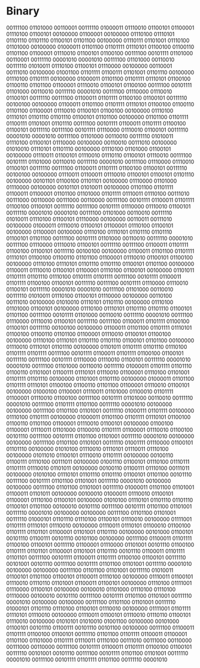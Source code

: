 # Binary

00111100 01101000 00110001 00111110 01000011 01110010 01100101 01100001 01110100 01100101 00100000 01100001 00100000 01110100 01110101 01101110 01101110 01100101 01101100 00100000 01110111 01101001 01110100 01101000 00100000 01000011 01101100 01101111 01110101 01100100 01100110 01101100 01100001 01110010 01100101 01100100 00111100 00101111 01101000 00110001 00111110 00001010 00001010 00111100 01101000 00110010 00111110 01010011 01110100 01100101 01110000 00100000 00110001 00111010 00100000 01001100 01101111 01100111 01101001 01101110 00100000 01110100 01101111 00100000 01000011 01101100 01101111 01110101 01100100 01100110 01101100 01100001 01110010 01100101 01100100 00111100 00101111 01101000 00110010 00111110 00001010 00111100 01110000 01110010 01100101 00111110 00111100 01100011 01101111 01100100 01100101 00111110 00100100 00100000 01100011 01101100 01101111 01110101 01100100 01100110 01101100 01100001 01110010 01100101 01100100 00100000 01110100 01110101 01101110 01101110 01100101 01101100 00100000 01101100 01101111 01100111 01101001 01101110 00111100 00101111 01100011 01101111 01100100 01100101 00111110 00111100 00101111 01110000 01110010 01100101 00111110 00001010 00001010 00111100 01101000 00110010 00111110 01010011 01110100 01100101 01110000 00100000 00110010 00111010 00100000 01010010 01110101 01101110 00100000 01110100 01101000 01100101 00100000 01110011 01100101 01110010 01110110 01100101 01110010 00111100 00101111 01101000 00110010 00111110 00001010 00111100 01110000 01110010 01100101 00111110 00111100 01100011 01101111 01100100 01100101 00111110 00100100 00100000 01110011 01100011 01110010 01100101 01100101 01101110 00100000 00101101 01100100 01101101 00100000 01110000 01101000 01110000 00100000 00101101 01010011 00100000 01101100 01101111 01100011 01100001 01101100 01101000 01101111 01110011 01110100 00111010 00111000 00110000 00111000 00110000 00111100 00101111 01100011 01101111 01100100 01100101 00111110 00111100 00101111 01110000 01110010 01100101 00111110 00001010 00001010 00111100 01101000 00110010 00111110 01010011 01110100 01100101 01110000 00100000 00110011 00111010 00100000 01000011 01110010 01100101 01100001 01110100 01100101 00100000 01100001 00100000 01110100 01110101 01101110 01101110 01100101 01101100 00111100 00101111 01101000 00110010 00111110 00001010 00111100 01110000 01110010 01100101 00111110 00111100 01100011 01101111 01100100 01100101 00111110 00100100 00100000 01100011 01101100 01101111 01110101 01100100 01100110 01101100 01100001 01110010 01100101 01100100 00100000 01110100 01110101 01101110 01101110 01100101 01101100 00100000 01100011 01110010 01100101 01100001 01110100 01100101 00100000 01101011 01101111 01101110 01110100 01101111 01101111 00111100 00101111 01100011 01101111 01100100 01100101 00111110 00111100 00101111 01110000 01110010 01100101 00111110 00001010 00001010 00111100 01101000 00110010 00111110 01010011 01110100 01100101 01110000 00100000 00110100 00111010 00100000 01010010 01110101 01101110 00100000 01110100 01101000 01100101 00100000 01110100 01110101 01101110 01101110 01100101 01101100 00111100 00101111 01101000 00110010 00111110 00001010 00111100 01110000 01110010 01100101 00111110 00111100 01100011 01101111 01100100 01100101 00111110 00100100 00100000 01100011 01101100 01101111 01110101 01100100 01100110 01101100 01100001 01110010 01100101 01100100 00100000 01110100 01110101 01101110 01101110 01100101 01101100 00100000 01110010 01110101 01101110 00100000 01101011 01101111 01101110 01110100 01101111 01101111 00111100 00101111 01100011 01101111 01100100 01100101 00111110 00111100 00101111 01110000 01110010 01100101 00111110 00001010 00001010 00111100 01101000 00110010 00111110 01000011 01101111 01101110 01100110 01101001 01100111 01110101 01110010 01100001 01110100 01101001 01101111 01101110 00100000 01101001 01101110 00100000 01000011 01101100 01101111 01110101 01100100 01100110 01101100 01100001 01110010 01100101 00100000 01000100 01100001 01110011 01101000 01100010 01101111 01100001 01110010 01100100 00111100 00101111 01101000 00110010 00111110 00001010 00111100 01101111 01101100 00111110 00001010 00100000 00100000 00111100 01101100 01101001 00111110 01000111 01101111 00100000 01110100 01101111 00100000 01000011 01101100 01101111 01110101 01100100 01100110 01101100 01100001 01110010 01100101 00100000 01100100 01100001 01110011 01101000 01100010 01101111 01100001 01110010 01100100 00101110 00111100 00101111 01101100 01101001 00111110 00001010 00100000 00100000 00111100 01101100 01101001 00111110 01001111 01110000 01100101 01101110 00100000 01010100 01110010 01110101 01110011 01110100 00100000 01011010 01100101 01110010 01101111 00100000 00100110 01100111 01110100 00111011 00100000 01001110 01100101 01110100 01110111 01101111 01110010 01101011 00100000 00100110 01100111 01110100 00111011 00100000 01010100 01110101 01101110 01101110 01100101 01101100 00101110 00111100 00101111 01101100 01101001 00111110 00001010 00100000 00100000 00111100 01101100 01101001 00111110 01000011 01101100 01101001 01100011 01101011 00100000 00100010 01000011 01110010 01100101 01100001 01110100 01100101 00100000 01010100 01110101 01101110 01101110 01100101 01101100 00100010 00101110 00111100 00101111 01101100 01101001 00111110 00001010 00100000 00100000 00111100 01101100 01101001 00111110 01000101 01101110 01110100 01100101 01110010 00100000 01111001 01101111 01110101 01110010 00100000 01110011 01110101 01100010 01100100 01101111 01101101 01100001 01101001 01101110 00100000 00101000 01100101 00101110 01100111 00101110 00101100 00100000 00111100 01100011 01101111 01100100 01100101 00111110 01100001 01110000 01101001 00101110 01100100 01101111 01101101 01100001 01101001 01101110 00101110 01100011 01101111 01101101 00111100 00101111 01100011 01101111 01100100 01100101 00111110 00101001 00101110 00111100 00101111 01101100 01101001 00111110 00001010 00100000 00100000 00111100 01101100 01101001 00111110 01010011 01100101 01101100 01100101 01100011 01110100 00100000 01110011 01100101 01110010 01110110 01101001 01100011 01100101 00100000 01110100 01111001 01110000 01100101 00100000 00100010 01101000 01110100 01110100 01110000 00100010 00101110 00111100 00101111 01101100 01101001 00111110 00001010 00100000 00100000 00111100 01101100 01101001 00111110 01000101 01101110 01110100 01100101 01110010 00100000 01111001 01101111 01110101 01110010 00100000 01110011 01100101 01110010 01110110 01100101 01110010 00100000 01010101 01010010 01001100 00100000 00101000 01100101 00101110 01100111 00101110 00101100 00100000 00111100 01100011 01101111 01100100 01100101 00111110 01101100 01101111 01100011 01100001 01101100 01101000 01101111 01110011 01110100 00111010 00111000 00110000 00111000 00110000 00111100 00101111 01100011 01101111 01100100 01100101 00111110 00101001 00101110 00111100 00101111 01101100 01101001 00111110 00001010 00111100 00101111 01101111 01101100 00111110 00001010
